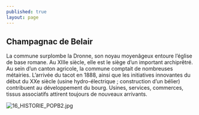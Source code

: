```yaml
---
published: true
layout: page
---
```

## Champagnac de Belair

La commune surplombe la Dronne, son noyau moyenâgeux entoure l’église de base romane. Au XIIIe siècle, elle est le siège d’un important archiprêtré. Au sein d’un canton agricole, la commune comptait de nombreuses métairies. L’arrivée du tacot en 1888, ainsi que les initiatives innovantes du début du XXe siècle (usine hydro-électrique ; construction d’un bélier) contribuent au développement du bourg. Usines, services, commerces, tissus associatifs attirent toujours de nouveaux arrivants.

![16_HISTORIE_POPB2.jpg]({{site.baseurl}}/data/images/16/histoire/16_HISTORIE_POPB2.jpg)

